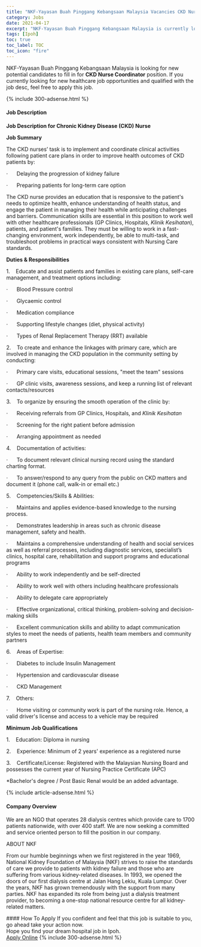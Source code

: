 ```yaml
---
title: "NKF-Yayasan Buah Pinggang Kebangsaan Malaysia Vacancies CKD Nurse Coordinator" 
category: Jobs 
date: 2021-04-17 
excerpt: "NKF-Yayasan Buah Pinggang Kebangsaan Malaysia is currently looking for suitable person to fill in the CKD Nurse Coordinator which positioned at Ipoh" 
tags: [Ipoh] 
toc: true 
toc_label: TOC 
toc_icon: "fire" 
--- 
```


<p>NKF-Yayasan Buah Pinggang Kebangsaan Malaysia is looking for new potential candidates to fill in for <b>CKD Nurse Coordinator</b> position. If you currently looking for new healthcare job opportunities and qualified with the job desc, feel free to apply this job.
</p>{% include 300-adsense.html %} 
<div><div><h4>Job Description</h4></div><div><div><span><div><p><strong>Job Description for Chronic Kidney Disease (CKD) Nurse</strong></p><p><strong>Job Summary</strong></p><p>The CKD nurses&#8217; task is to implement and coordinate clinical activities following patient care plans in order to improve health outcomes of CKD patients by:</p><p>&#183;&#160;&#160;&#160;&#160;&#160;&#160;Delaying the progression of kidney failure</p><p>&#183;&#160;&#160;&#160;&#160;&#160;&#160;Preparing patients for long-term care option</p><p>The CKD nurse provides an education that is responsive to the patient's needs to optimize health, enhance understanding of health status, and engage the patient in managing their health while anticipating challenges and barriers. Communication skills are essential in this position to work well with other healthcare professionals (GP Clinics, Hospitals, <em>Klinik Kesihatan</em>), patients, and patient's families. They must be willing to work in a fast-changing environment, work independently, be able to multi-task, and troubleshoot problems in practical ways consistent with Nursing Care standards.</p><p><strong>Duties &amp; Responsibilities</strong></p><p>1.&#160;&#160;&#160;&#160;Educate and assist patients and families in existing care plans, self-care management, and treatment options including:</p><p>&#183;&#160;&#160;&#160;&#160;&#160;&#160;Blood Pressure control</p><p>&#183;&#160;&#160;&#160;&#160;&#160;&#160;Glycaemic control</p><p>&#183;&#160;&#160;&#160;&#160;&#160;&#160;Medication compliance</p><p>&#183;&#160;&#160;&#160;&#160;&#160;&#160;Supporting lifestyle changes (diet, physical activity)</p><p>&#183;&#160;&#160;&#160;&#160;&#160;&#160;Types of Renal Replacement Therapy (RRT) available</p><p>2.&#160;&#160;&#160;&#160;To create and enhance the linkages with primary care, which are involved in managing the CKD population in the community setting by conducting:</p><p>&#183;&#160;&#160;&#160;&#160;&#160;&#160;Primary care visits, educational sessions, "meet the team" sessions</p><p>&#183;&#160;&#160;&#160;&#160;&#160;&#160;GP clinic visits, awareness sessions, and keep a running list of relevant contacts/resources</p><p>3.&#160;&#160;&#160;&#160;To organize by ensuring the smooth operation of the clinic by:</p><p>&#183;&#160;&#160;&#160;&#160;&#160;&#160;Receiving referrals from GP Clinics, Hospitals, and <em>Klinik Kesihatan</em></p><p>&#183;&#160;&#160;&#160;&#160;&#160;&#160;Screening for the right patient before admission</p><p>&#183;&#160;&#160;&#160;&#160;&#160;&#160;Arranging appointment as needed</p><p>4.&#160;&#160;&#160;&#160;Documentation of activities:</p><p>&#183;&#160;&#160;&#160;&#160;&#160;&#160;To document relevant clinical nursing record using the standard charting format.</p><p>&#183;&#160;&#160;&#160;&#160;&#160;&#160;To answer/respond to any query from the public on CKD matters and document it (phone call, walk-in or email etc.)</p><p>5.&#160;&#160;&#160;&#160;Competencies/Skills &amp; Abilities:</p><p>&#183;&#160;&#160;&#160;&#160;&#160;&#160;Maintains and applies evidence-based knowledge to the nursing process.</p><p>&#183;&#160;&#160;&#160;&#160;&#160;&#160;Demonstrates leadership in areas such as chronic disease management, safety and health.</p><p>&#183;&#160;&#160;&#160;&#160;&#160;&#160;Maintains a comprehensive understanding of health and social services as well as referral processes, including diagnostic services, specialist&#8217;s clinics, hospital care, rehabilitation and support programs and educational programs</p><p>&#183;&#160;&#160;&#160;&#160;&#160;&#160;Ability to work independently and be self-directed</p><p>&#183;&#160;&#160;&#160;&#160;&#160;&#160;Ability to work well with others including healthcare professionals</p><p>&#183;&#160;&#160;&#160;&#160;&#160;&#160;Ability to delegate care appropriately</p><p>&#183;&#160;&#160;&#160;&#160;&#160;&#160;Effective organizational, critical thinking, problem-solving and decision-making skills</p><p>&#183;&#160;&#160;&#160;&#160;&#160;&#160;Excellent communication skills and ability to adapt communication styles to meet the needs of patients, health team members and community partners</p><p>6.&#160;&#160;&#160;&#160;Areas of Expertise:</p><p>&#183;&#160;&#160;&#160;&#160;&#160;&#160;Diabetes to include Insulin Management</p><p>&#183;&#160;&#160;&#160;&#160;&#160;&#160;Hypertension and cardiovascular disease</p><p>&#183;&#160;&#160;&#160;&#160;&#160;&#160;CKD Management</p><p>7.&#160;&#160;&#160;&#160;Others:</p><p>&#183;&#160;&#160;&#160;&#160;&#160;&#160;Home visiting or community work is part of the nursing role. Hence, a valid driver's license and access to a vehicle may be required</p><p><strong>Minimum Job Qualifications</strong></p><p>1.&#160;&#160;&#160;&#160;Education: Diploma in nursing</p><p>2.&#160;&#160;&#160;&#160;Experience: Minimum of 2 years' experience as a registered nurse</p><p>3.&#160;&#160;&#160;&#160;Certificate/License: Registered with the Malaysian Nursing Board and possesses the current year of Nursing Practice Certificate (APC)</p><p>*Bachelor's degree / Post Basic Renal would be an added advantage.</p></div></span></div></div></div> 
{% include article-adsense.html %} 
<div><div><h4>Company Overview</h4></div><div><div><span><div><p>We are an NGO that operates&#160;28 dialysis centres which provide care&#160;to 1700 patients nationwide, with over 400 staff. We are now seeking a committed and service oriented person to fill the position in our company.</p><p>ABOUT NKF</p><p>From our humble beginnings when we first registered in the year 1969, National Kidney Foundation of Malaysia (NKF) strives to raise the standards of care we provide to patients with kidney failure and those who are suffering from various kidney-related diseases. In 1993, we opened the doors of our first dialysis centre at Jalan Hang Lekiu, Kuala Lumpur. Over the years, NKF has grown tremendously with the support from many parties. NKF has expanded its role from being just a dialysis treatment provider, to becoming a one-stop national resource centre for all kidney-related matters.</p></div></span></div></div></div> 
#### How To Apply 
If you confident and feel that this job is suitable to you, go ahead take your action now. <br/> 
Hope you find your dream hospital job in Ipoh. <br/> 
<a href="https://www.jobstreet.com.my/en/job/ckd-nurse-coordinator-4537239?jobId=jobstreet-my-job-4537239" class="btn btn--warning" target="_blank" rel="nofollow noopenner">Apply Online</a> 
{% include 300-adsense.html %} 
